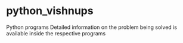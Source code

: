 # python_vishnups
Python programs
Detailed information on the problem being solved is available inside the respective programs
